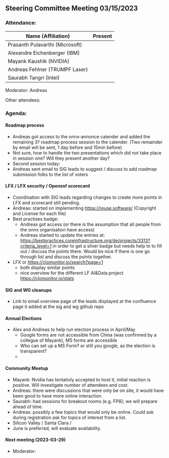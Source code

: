 ## Steering Committee Meeting 03/15/2023

### Attendance:

| Name (Affiliation)              | Present  |
| ------------------------------- | -------- |
| Prasanth Pulavarthi (Microsoft) |  |
| Alexandre Eichenberger (IBM)    |  |
| Mayank Kaushik (NVIDIA)         |  |
| Andreas Fehlner (TRUMPF Laser)  |  |
| Saurabh Tangri (Intel)          |  |

Moderator: Andreas

Other attendees: 

### Agenda:
  
  #### Roadmap process
  - Andreas got access to the onnx-annonce calender and added the remaining 3? roadmap process session to the calender. (Two remainder by email will be sent, 1 day before and 15min before)
  - Not sure, how to handle the two presentations which did not take place in session one? Will they present another day?
  - Second session today: 
  - Andreas sent email to SIG leads to suggest / discuss to add roadmap submission folks to the list of voters
 
  #### LFX / LFX security / Openssf scorecard
  - Coordination with SIG leads regarding changes to create more points in LFX and scorecard still pending.
  - Andreas: started on implementing https://reuse.software/ (Copyright and License for each file)
  - Best practises badge: 
    - Andreas got access (or there is the assumption that all people from the onnx organisation have access)
    - Andreas started to update the entries at: https://bestpractices.coreinfrastructure.org/de/projects/3313?criteria_level=1 in order to get a silver badge but needs help to to fill out / discuss the points there. Would be nice if there is one go through list and discuss the points together. 
  - LFX or https://clomonitor.io/search?page=1
    - both display similar points
    - nice overview for the different LF AI&Data project https://clomonitor.io/stats

  #### SIG and WG cleanups
  - Link to email overview page of the leads displayed at the confluence page it added at the sig and wg github repo

  #### Annual Elections
  - Alex and Andreas to help run election process in April/May
    - Google forms are not accessible from China (was confirmed by a collegue of Mayank), MS forms are accessible
    - Who can set up a MS Form? or still you google, as the election is transparent?
    -   
  #### Community Meetup
  - Mayank: Nvidia has tentativly accepted to host it, initial reaction is positive. Will investigate number of attendees and cost.
  - Andreas: there were discussions that were only be on site, it would have been good to have more online interaction.
  - Saurabh: had sessions for breakout rooms (e.g. FP8); we will prepare ahead of time.
  - Andreas: possibly a few topics that would only be online. Could ask during registration ask for topics of interest from a list.
  - Silicon Valley / Santa Clara /
  - June is preferred, will evaluate availability.
  
  #### Next meeting (2023-03-29)
  - Moderator: 

